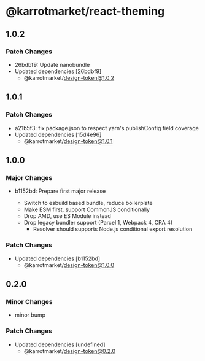 # @karrotmarket/react-theming

## 1.0.2

### Patch Changes

- 26bdbf9: Update nanobundle
- Updated dependencies [26bdbf9]
  - @karrotmarket/design-token@1.0.2

## 1.0.1

### Patch Changes

- a21b5f3: fix package.json to respect yarn's publishConfig field coverage
- Updated dependencies [15d4e96]
  - @karrotmarket/design-token@1.0.1

## 1.0.0

### Major Changes

- b1152bd: Prepare first major release

  - Switch to esbuild based bundle, reduce boilerplate
  - Make ESM first, support CommonJS conditionally
  - Drop AMD, use ES Module instead
  - Drop legacy bundler support (Parcel 1, Webpack 4, CRA 4)
    - Resolver should supports Node.js conditional export resolution

### Patch Changes

- Updated dependencies [b1152bd]
  - @karrotmarket/design-token@1.0.0

## 0.2.0

### Minor Changes

- minor bump

### Patch Changes

- Updated dependencies [undefined]
  - @karrotmarket/design-token@0.2.0

